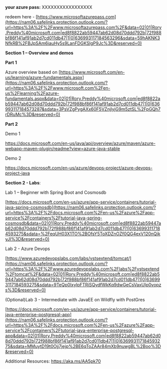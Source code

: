 **your azure pass:** XXXXXXXXXXXXXXXXX

redeem here - [https://www.microsoftazurepass.com](https://nam06.safelinks.protection.outlook.com/?url=https%3A%2F%2Fwww.microsoftazurepass.com%2F&data=02|01|Rory.Preddy%40microsoft.com|ed8f8822ab59447ab62d08d70ddd792b|72f988bf86f141af91ab2d7cd011db47|1|0|636993117184563296&sdata=59hAKNK3NfkRB%2FBJpSAm6iauHy5s9LanFDGKSlgP9Jc%3D&reserved=0)

 

**Section 1 – Overview and demos**

**Part 1**

Azure overview based on [https://www.microsoft.com/en-us/learning/azure-fundamentals.aspx](https://nam06.safelinks.protection.outlook.com/?url=https%3A%2F%2Fwww.microsoft.com%2Fen-us%2Flearning%2Fazure-fundamentals.aspx&data=02|01|Rory.Preddy%40microsoft.com|ed8f8822ab59447ab62d08d70ddd792b|72f988bf86f141af91ab2d7cd011db47|1|0|636993117184573287&sdata=3PsVZgPygAXx60F5VZnjlyjG9m5ztSL%2FpGQh7rDRuMc%3D&reserved=0)

 

**Part 2**

Demo 1

https://docs.microsoft.com/en-us/java/api/overview/azure/maven/azure-webapp-maven-plugin/readme?view=azure-java-stable

Demo 2

https://docs.microsoft.com/en-us/azure/devops-project/azure-devops-project-java 

 

**Section 2 - Labs**:

Lab 1 – Beginner with Spring Boot and Cosmosdb

[https://docs.microsoft.com/en-us/azure/app-service/containers/tutorial-java-spring-cosmosdb](https://nam06.safelinks.protection.outlook.com/?url=https%3A%2F%2Fdocs.microsoft.com%2Fen-us%2Fazure%2Fapp-service%2Fcontainers%2Ftutorial-java-spring-cosmosdb&data=02|01|Rory.Preddy%40microsoft.com|ed8f8822ab59447ab62d08d70ddd792b|72f988bf86f141af91ab2d7cd011db47|1|0|636993117184593275&sdata=%2FeqUH03X1TO%2BOfsY5ToXDZnOZf0QG4exV120nQikyJI%3D&reserved=0)

Lab 2 - Azure Devops

[https://www.azuredevopslabs.com/labs/vstsextend/tomcat/](https://nam06.safelinks.protection.outlook.com/?url=https%3A%2F%2Fwww.azuredevopslabs.com%2Flabs%2Fvstsextend%2Ftomcat%2F&data=02|01|Rory.Preddy%40microsoft.com|ed8f8822ab59447ab62d08d70ddd792b|72f988bf86f141af91ab2d7cd011db47|1|0|636993117184593275&sdata=9TeQp0lxylpFTRiSQydfWkKq9dwGeCsVaxUIp0vopzs%3D&reserved=0)  

(Optional)Lab 3  - Intermediate with JavaEE on Wildfly with PostGres

[https://docs.microsoft.com/en-us/azure/app-service/containers/tutorial-java-enterprise-postgresql-app](https://nam06.safelinks.protection.outlook.com/?url=https%3A%2F%2Fdocs.microsoft.com%2Fen-us%2Fazure%2Fapp-service%2Fcontainers%2Ftutorial-java-enterprise-postgresql-app&data=02|01|Rory.Preddy%40microsoft.com|ed8f8822ab59447ab62d08d70ddd792b|72f988bf86f141af91ab2d7cd011db47|1|0|636993117184593275&sdata=MMuytD19t0Ojj7jejp%2BE6qToZAAr84mXb9nuwgBL%2Boo%3D&reserved=0)

Additional Resources:
https://aka.ms/AA5pk70
